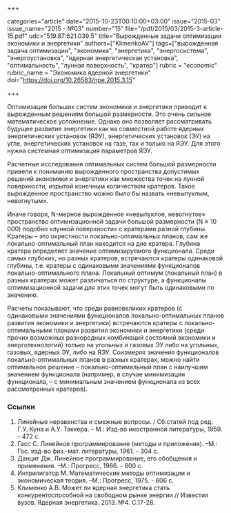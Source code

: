 +++

categories="article"
date="2015-10-23T00:10:00+03:00"
issue="2015-03"
issue_name="2015 - №03"
number="15"
file="/pdf/2015/03/2015-3-article-15.pdf"
udc="519.87:621.039.5"
title="Вырожденные задачи оптимизации экономики и энергетики"
authors=["KlimenkoAV"]
tags=["вырожденная задача оптимизации", "экономика", "энергетика", "энергосистема", "энергоустановка", "ядерная энергетическая установка", "оптимальность", "лунная поверхность", "кратер"]
rubric = "economic"
rubric_name = "Экономика ядерной энергетики"
doi="https://doi.org/10.26583/npe.2015.3.15"

+++

Оптимизация больших систем экономики и энергетики приводит к вырожденным решениям большой размерности. Это очень сильное математическое усложнение. Однако оно позволяет рассматривать будущее развитие энергетики как на совместной работе ядерных энергетических установок (ЯЭУ), энергетических установок (ЭУ) на угле, энергетических установок на газе, так и только на ЯЭУ. Для этого нужна системная оптимизация параметров ЯЭУ.

Расчетные исследования оптимальных систем большой размерности привели к пониманию вырожденного пространства допустимых решений экономики и энергетики как множества точек на лунной поверхности, изрытой конечным количеством кратеров. Такое вырожденное пространство можно было бы назвать «невыпуклым, невогнутым».

Иначе говоря, N-мерное вырожденное «невыпуклое, невогнутое» пространство оптимизационной задачи большой размерности (N ≥ 10 000) подобно «лунной поверхности» с кратерами разной глубины. Кратеры – это окрестности локально-оптимальных планов, сам же локально-оптимальный план находится на дне кратера. Глубина кратера определяет значение оптимизируемого функционала. Среди самых глубоких, но разных кратеров, встречаются кратеры одинаковой глубины, т.е. кратеры с одинаковыми значениями функционалов локально-оптимального плана. Локальный оптимум (локальный план) в разных кратерах может различаться по структуре, а функционалы оптимизационной задачи для этих точек могут быть одинаковыми по значению.

Расчеты показывают, что среди равновеликих кратеров (с одинаковыми значениями функционалов локально-оптимальных планов развития экономики и энергетики) встречаются кратеры с локально-оптимальными планами развития экономики и энергетики (среди прочих возможных разнородных комбинаций состояний экономики и энерготехнологий) только на угольных и газовых ЭУ либо на угольных, газовых, ядерных ЭУ, либо на ЯЭУ. Соизмеряя значения функционалов локально-оптимальных планов в разных кратерах, можно найти оптимальное решение – локально-оптимальный план с наилучшим значением функционала (например, в случае минимизации функционала, – с минимальным значением функционала из всех рассмотренных кратеров).

### Ссылки

1. Линейные неравенства и смежные вопросы. / Сб.статей под ред. Г.У. Куна и А.У. Таккера. – М.: Изд-во иностранной литературы, 1959. - 472 с.
2. Гасс С. Линейное программирование (методы и приложения). –М.: Гос. изд-во физ.-мат. литературы, 1961. - 304 с.
3. Данциг Дж. Линейное программирование, его обобщения и применения. –М.: Прогресс, 1966. - 600 с.
4. Интрилигатор М. Математические методы оптимизации и экономическая теория. –М.: Прогресс, 1975. - 606 с.
5. Клименко А.В. Может ли ядерная энергетика стать конкурентоспособной на свободном рынке энергии // Известия вузов. Ядерная энергетика. 2013. №4. С.17-28.